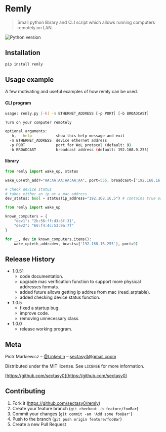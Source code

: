 # Remly
> Small python library and CLI script which allows running computers remotely on LAN.

![Python version][python-image]

## Installation

```sh
pip install remly
```

## Usage example

A few motivating and useful examples of how remly can be used.

#### CLI program

```sh
usage: remly.py [-h] -m ETHERNET_ADDRESS [-p PORT] [-b BROADCAST]

Turn on your computer remotely

optional arguments:
  -h, --help           show this help message and exit
  -m ETHERNET_ADDRESS  device ethernet address
  -p PORT              port for WoL protocol (default: 9)
  -b BROADCAST         broadcast address (default: 192.168.0.255)
```

#### library
```python
from remly import wake_up, status

wake_up(eth_addr="AA:AA:AA:AA:AA:AA", port=555, broadcast=['192.168.16.255'])

# check device status
# takes either an ip or a mac address
dev_status: bool = status(ip_address="192.168.16.5") # contains true or false

```
```python
from remly import wake_up

known_computers = {
    "dev1": "2b:56:ff:d3:3f:31",
    "dev2": "60:f4:4c:53:9a:7f"
}

for __, dev in known_computers.items():
    wake_up(eth_addr=dev, bcasts=['192.168.16.255'], port=9)

```

## Release History

* 1.0.51
    * code documentation.
    * upgrade mac verification function to support more physical addresses formats.
    * added future allows getting ip addres from mac (read_arptable).
    * added checking device status function.
* 1.0.5
    * fixed a startup bug.
    * improve code.
    * removing unnecessary class.
* 1.0.0
    * release working program.

## Meta

Piotr Markiewicz – [@LinkedIn](https://www.linkedin.com/in/piotr-markiewicz-a44b491b1/) – sectasy0@gmail.coom

Distributed under the MIT license. See ``LICENSE`` for more information.

[https://github.com/sectasy0](https://github.com/sectasy0)

## Contributing

1. Fork it (<https://github.com/sectasy0/remly>)
2. Create your feature branch (`git checkout -b feature/fooBar`)
3. Commit your changes (`git commit -am 'Add some fooBar'`)
4. Push to the branch (`git push origin feature/fooBar`)
5. Create a new Pull Request

<!-- Markdown link & img dfn's -->
[python-image]: https://img.shields.io/badge/python-3.8-blue
[pypi-image]: https://img.shields.io/badge/pypi-remly-blue
[pypi-url]:  pypi.org/project/remly/
